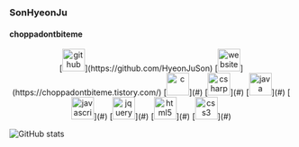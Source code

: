 ### SonHyeonJu
#### choppadontbiteme



<p align="center">
[<img src='https://cdn.jsdelivr.net/npm/simple-icons@3.0.1/icons/github.svg' alt='github' height='40'>](https://github.com/HyeonJuSon)  [<img src='https://cdn.jsdelivr.net/npm/simple-icons@3.0.1/icons/icloud.svg' alt='website' height='40'>](https://choppadontbiteme.tistory.com/)  [<img src='https://cdn.jsdelivr.net/npm/simple-icons@3.0.1/icons/c.svg' alt='c' height='40'>](#)  [<img src='https://cdn.jsdelivr.net/npm/simple-icons@3.0.1/icons/csharp.svg' alt='csharp' height='40'>](#)  [<img src='https://cdn.jsdelivr.net/npm/simple-icons@3.0.1/icons/java.svg' alt='java' height='40'>](#)  [<img src='https://cdn.jsdelivr.net/npm/simple-icons@3.0.1/icons/javascript.svg' alt='javascript' height='40'>](#)  [<img src='https://cdn.jsdelivr.net/npm/simple-icons@3.0.1/icons/jquery.svg' alt='jquery' height='40'>](#)  [<img src='https://cdn.jsdelivr.net/npm/simple-icons@3.0.1/icons/html5.svg' alt='html5' height='40'>](#)  [<img src='https://cdn.jsdelivr.net/npm/simple-icons@3.0.1/icons/css3.svg' alt='css3' height='40'>](#)  

![GitHub stats](https://github-readme-stats.vercel.app/api?username=HyeonJuSon&show_icons=true)  

</p>
